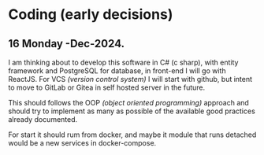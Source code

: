 # Coding (early decisions)

## 16 Monday -Dec-2024.

I am thinking about to develop this software in C# (c sharp), with entity framework and PostgreSQL for database, in front-end I will go with ReactJS. For VCS *(version control system)* I will start with github, but intent to move to GitLab or Gitea in self hosted server in the future.

This should follows the OOP *(object oriented programming)* approach and should try to implement as many as possible of the available good practices already documented.

For start it should rum from docker, and maybe it module that runs detached would be a new services in docker-compose.